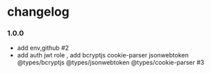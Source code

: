 # changelog

### 1.0.0

- add env,github #2
- add auth jwt role , add bcryptjs cookie-parser jsonwebtoken @types/bcryptjs @types/jsonwebtoken @types/cookie-parser #3
